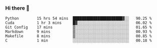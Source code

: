 ### Hi there 👋

<!--START_SECTION:waka-->

```text
Python        15 hrs 54 mins  ██████████████████████▓░░   90.25 %
Cuda          1 hr 3 mins     █▓░░░░░░░░░░░░░░░░░░░░░░░   06.02 %
Git Config    17 mins         ▒░░░░░░░░░░░░░░░░░░░░░░░░   01.65 %
Markdown      9 mins          ▒░░░░░░░░░░░░░░░░░░░░░░░░   00.93 %
Makefile      8 mins          ▒░░░░░░░░░░░░░░░░░░░░░░░░   00.85 %
C             1 min           ░░░░░░░░░░░░░░░░░░░░░░░░░   00.18 %
```

<!--END_SECTION:waka-->
